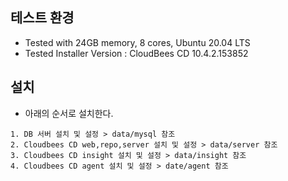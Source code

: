 ## 테스트 환경
 
- Tested with 24GB memory, 8 cores,  Ubuntu 20.04 LTS 
- Tested Installer Version : CloudBees CD 10.4.2.153852 

## 설치

- 아래의 순서로 설치한다.

```
1. DB 서버 설치 및 설정 > data/mysql 참조
2. Cloudbees CD web,repo,server 설치 및 설정 > data/server 참조
3. Cloudbees CD insight 설치 및 설정 > data/insight 참조
4. Cloudbees CD agent 설치 및 설정 > date/agent 참조
```
